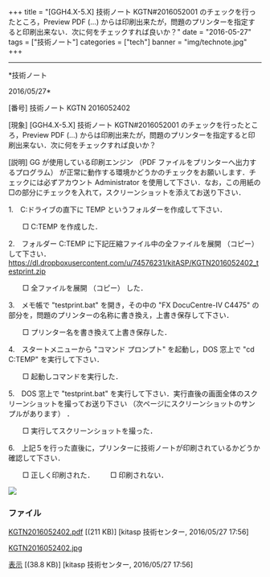 ﻿+++
title = "[GGH4.X-5.X] 技術ノート KGTN#2016052001 のチェックを行ったところ，Preview PDF (...) からは印刷出来たが，問題のプリンターを指定すると印刷出来ない．次に何をチェックすれば良いか？"
date = "2016-05-27"
tags = ["技術ノート"]
categories = ["tech"]
banner = "img/technote.jpg"
+++

-----------------------------------------------------------------------------------------------------------------------------

*技術ノート

2016/05/27*


[番号]
技術ノート KGTN 2016052402

[現象]
[GGH4.X-5.X] 技術ノート KGTN#2016052001
のチェックを行ったところ，Preview PDF (...)
からは印刷出来たが，問題のプリンターを指定すると印刷出来ない．次に何をチェックすれば良いか？

[説明]
GG が使用している印刷エンジン （PDF
ファイルをプリンターへ出力するプログラム）
が正常に動作する環境かどうかのチェックをお願いします．チェックには必ずアカウント
Administrator
を使用して下さい．なお，この用紙の□の部分にチェックを入れて，スクリーンショットを添えてお送り下さい．

1.　C:ドライブの直下に TEMP というフォルダーを作成して下さい．

　　□ C:TEMP を作成した．

2.　フォルダー C:TEMP に下記圧縮ファイル中の全ファイルを展開
（コピー） して下さい．
<https://dl.dropboxusercontent.com/u/74576231/kitASP/KGTN2016052402_testprint.zip>

　　□ 全ファイルを展開 （コピー） した．

3.　メモ帳で "testprint.bat" を開き，その中の "FX DocuCentre-IV C4475"
の部分を，問題のプリンターの名称に書き換え，上書き保存して下さい．

　　□ プリンター名を書き換えて上書き保存した．

4.　スタートメニューから "コマンド プロンプト" を起動し，DOS 窓上で "cd
C:TEMP" を実行して下さい．

　　□ 起動しコマンドを実行した．

5.　DOS 窓上で "testprint.bat"
を実行して下さい．実行直後の画面全体のスクリーンショットを撮ってお送り下さい
（次ページにスクリーンショットのサンプルがあります） ．

　　□ 実行してスクリーンショットを撮った．

6.　上記５を行った直後に，プリンターに技術ノートが印刷されているかどうか確認して下さい．

　　□ 正しく印刷された．
　　□ 印刷されない．

![](http://techreport.kitasp.net/attachments/download/2625/KGTN2016052402.jpg)


### ファイル

 
 


[KGTN2016052402.pdf](http://techreport.kitasp.net/attachments/download/2624/KGTN2016052402.pdf)
 [(211 KB)] [kitasp 技術センター, 2016/05/27
17:56]

[KGTN2016052402.jpg](http://techreport.kitasp.net/attachments/download/2625/KGTN2016052402.jpg)

[表示](http://techreport.kitasp.net/attachments/2625/KGTN2016052402.jpg "表示")
 [(38.8 KB)] [kitasp 技術センター, 2016/05/27
17:56]


 


 

